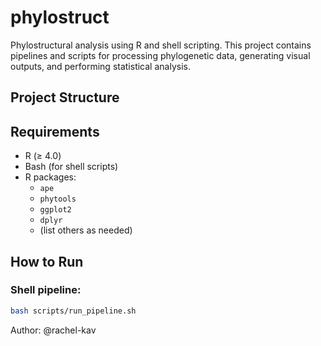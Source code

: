# phylostruct

Phylostructural analysis using R and shell scripting. This project contains pipelines and scripts for processing phylogenetic data, generating visual outputs, and performing statistical analysis.

## Project Structure

## Requirements

- R (≥ 4.0)
- Bash (for shell scripts)
- R packages:
  - `ape`
  - `phytools`
  - `ggplot2`
  - `dplyr`
  - (list others as needed)

## How to Run

### Shell pipeline:

```bash
bash scripts/run_pipeline.sh

```


Author: @rachel-kav
